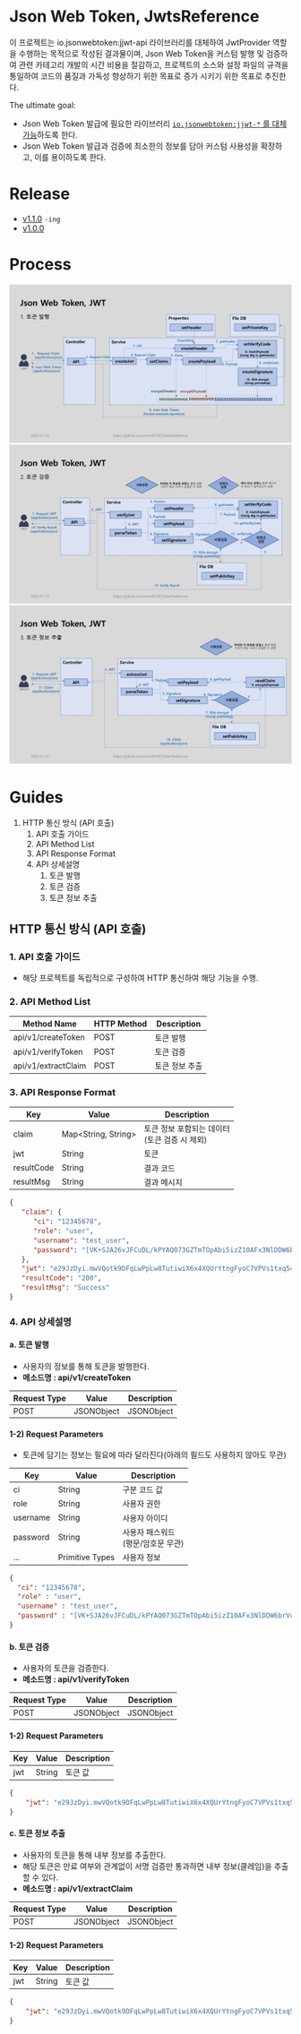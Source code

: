 # Json Web Token, JwtsReference
이 프로젝트는 io.jsonwebtoken:jjwt-api 라이브러리를 대체하여 JwtProvider 역할을 수행하는 목적으로 작성된 결과물이며,
Json Web Token을 커스텀 발행 및 검증하여 관련 카테고리 개발의 시간 비용을 절감하고, 프로젝트의 소스와 설정 파일의 규격을 통일하여 코드의 품질과 가독성 향상하기 위한 목표로 증가 시키기 위한 목표로 추진한다.


The ultimate goal:
* Json Web Token 발급에 필요한 라이브러리 <u>`io.jsonwebtoken:jjwt-*` 를 대체 가능</u>하도록 한다.
* Json Web Token 발급과 검증에 최소한의 정보를 담아 커스텀 사용성을 확장하고, 이를 용이하도록 한다.

# Release
- [v1.1.0](./RELEASENOTE.md#v100-2024-04-24-) `-ing`
- [v1.0.0](./RELEASENOTE.md#v100-2024-01-30-)

# Process
  ![](doc/README_20250121_page-0001.jpg)
  ![](doc/README_20250121_page-0002.jpg)
  ![](doc/README_20250121_page-0003.jpg)

# Guides
1. HTTP 통신 방식 (API 호출)
   1. API 호출 가이드
   2. API Method List
   3. API Response Format
   4. API 상세설명
      1. 토큰 발행
      2. 토큰 검증
      3. 토큰 정보 추출

[//]: # (1. JAR 라이브러리 호출 방식 )

[//]: # (   1. JAR 라이브러리 호출 가이드)

[//]: # (   2. Service Method List )

[//]: # (   3. Service Response Format )

[//]: # (   4. Service 상세설명)

[//]: # (      1. 토큰 발행)

[//]: # (      2. 토큰 검증)

[//]: # (      3. 토큰 정보 추출)


## HTTP 통신 방식 (API 호출)
### 1. API 호출 가이드
- 해당 프로젝트를 독립적으로 구성하여 HTTP 통신하여 해당 기능을 수행.

### 2. API Method List 

| Method Name | HTTP Method | Description |
|-------------|-------------|----------|
| api/v1/createToken        | POST        | 토큰 발행    |
| api/v1/verifyToken        | POST        | 토큰 검증    |
| api/v1/extractClaim        | POST        | 토큰 정보 추출 |


### 3. API Response Format
| Key        | Value | Description                      |
|------------|-------|----------------------------------|
| claim      | Map<String, String>  | 토큰 정보 포함되는 데이터<br/> (토큰 검증 시 제외) |
| jwt        | String  | 토큰                               |
| resultCode | String  | 결과 코드                            |
| resultMsg  | String  | 결과 메시지                           |
```json
{
   "claim": {
      "ci": "12345678",
      "role": "user",
      "username": "test_user",
      "password": "[VK+SJA26vJFCuDL/kPYAQ073GZTmTOpAbi5izZ10AFx3NlDDW6brVoBOeFlfA5hxHeOQw+Pz+M/XN.."
   },
   "jwt": "e29JzDyi.mwVQotk9DFqLwPpLw8TutiwiX6x4XQUrYtngFyoC7VPVs1txq54NGuzWbHt12rGbA6nnetYSnAinJRpVRzjyXj3GogWjwb2FMeYPshrZFhpaVvJFy2g39FcNusGHoHH5uBcmdEvme6g2crSuNKXbtsaREbakFtGu4oCk7CuVvz1XoAoc43Lc1hAbdU2VReEF7wxsKYQQLk.Ou+L/qyvpu8ssLpZ+qtDOYRQvHEcT/Qvq86KPapmXugS3SvZPnTnZdjzAB+Kcfd+bZX+OjXMBprUQHId25oD5OVK9XVq+3p839qpiJrbdYx6jWG7R5FhlQzQsH2CZezizUEkUlpc5Q38CNN3eJEZAOkO0TXhyMSyUkKyrMVDdVcLdJEzEXTVhwIICfG/+JCziI7/ijqBfSlGE4yB+14tfV2Ks2LdjfXf65zphz1Wm43oP2jzPFvreKta1twUKvhzKLAiYsxMD+kuL14zOJvYQJlnGozZG4rJT8qZUEVMglbCuoeqmXzmAUSGOcg6uaIN2/uPFT4oOgkmAkC5bvKw2g==",
   "resultCode": "200",
   "resultMsg": "Success"
}
```
### 4. API 상세설명
#### a. 토큰 발행
- 사용자의 정보를 통해 토큰을 발행한다.
- **메소드명 : api/v1/createToken**

| Request Type | Value  | Description |
|--------------|--------|-------------|
| POST         | JSONObject | JSONObject      |

#### 1-2) Request Parameters
* 토큰에 담기는 정보는 필요에 따라 달라진다(아래의 필드도 사용하지 않아도 무관)

| Key      | Value     | Description              |
|----------|-----------|--------------------------|
| ci       | String    | 구분 코드 값                  |
| role     | String    | 사용자 권한                   |
| username | String    | 사용자 아이디                  |
| password | String    | 사용자 패스워드<br/>(평문/암호문 무관) |
| ...      | Primitive Types | 사용자 정보                   |


```json
{
  "ci": "12345678",
  "role" : "user",
  "username" : "test_user",
  "password" : "[VK+SJA26vJFCuDL/kPYAQ073GZTmTOpAbi5izZ10AFx3NlDDW6brVoBOeFlfA5hxHeOQw+Pz+M/XN.."
}
```

#### b. 토큰 검증
- 사용자의 토큰을 검증한다.
- **메소드명 : api/v1/verifyToken**

| Request Type | Value  | Description |
|--------------|--------|-------------|
| POST         | JSONObject | JSONObject      |

#### 1-2) Request Parameters

| Key | Value     | Description |
|-----|-----------|-------------|
| jwt | String    | 토큰 값        |


```json
{
    "jwt": "e29JzDyi.mwVQotk9DFqLwPpLw8TutiwiX6x4XQUrYtngFyoC7VPVs1txq54NGuzWbHt12rGbA6nnetYSnAinJRpVRzjyXj3GogWjwb2FMeYPshrZFhpaVvJFy2g39FcNusGHoHH5uBcmdEvme6g2crSuNKXbtsaREbakFtGu4oCk7CuVvz1XoAoc43Lc1hAbdU2VReEF7wxsKYQQLk.Ou+L/qyvpu8ssLpZ+qtDOYRQvHEcT/Qvq86KPapmXugS3SvZPnTnZdjzAB+Kcfd+bZX+OjXMBprUQHId25oD5OVK9XVq+3p839qpiJrbdYx6jWG7R5FhlQzQsH2CZezizUEkUlpc5Q38CNN3eJEZAOkO0TXhyMSyUkKyrMVDdVcLdJEzEXTVhwIICfG/+JCziI7/ijqBfSlGE4yB+14tfV2Ks2LdjfXf65zphz1Wm43oP2jzPFvreKta1twUKvhzKLAiYsxMD+kuL14zOJvYQJlnGozZG4rJT8qZUEVMglbCuoeqmXzmAUSGOcg6uaIN2/uPFT4oOgkmAkC5bvKw2g=="
}
```

#### c. 토큰 정보 추출
- 사용자의 토큰을 통해 내부 정보를 추출한다.
- 해당 토큰은 만료 여부와 관계없이 서명 검증만 통과하면 내부 정보(클레임)을 추출할 수 있다.
- **메소드명 : api/v1/extractClaim**

| Request Type | Value  | Description |
|--------------|--------|-------------|
| POST         | JSONObject | JSONObject      |

#### 1-2) Request Parameters

| Key | Value     | Description |
|-----|-----------|-------------|
| jwt | String    | 토큰 값        |


```json
{
    "jwt": "e29JzDyi.mwVQotk9DFqLwPpLw8TutiwiX6x4XQUrYtngFyoC7VPVs1txq54NGuzWbHt12rGbA6nnetYSnAinJRpVRzjyXj3GogWjwb2FMeYPshrZFhpaVvJFy2g39FcNusGHoHH5uBcmdEvme6g2crSuNKXbtsaREbakFtGu4oCk7CuVvz1XoAoc43Lc1hAbdU2VReEF7wxsKYQQLk.Ou+L/qyvpu8ssLpZ+qtDOYRQvHEcT/Qvq86KPapmXugS3SvZPnTnZdjzAB+Kcfd+bZX+OjXMBprUQHId25oD5OVK9XVq+3p839qpiJrbdYx6jWG7R5FhlQzQsH2CZezizUEkUlpc5Q38CNN3eJEZAOkO0TXhyMSyUkKyrMVDdVcLdJEzEXTVhwIICfG/+JCziI7/ijqBfSlGE4yB+14tfV2Ks2LdjfXf65zphz1Wm43oP2jzPFvreKta1twUKvhzKLAiYsxMD+kuL14zOJvYQJlnGozZG4rJT8qZUEVMglbCuoeqmXzmAUSGOcg6uaIN2/uPFT4oOgkmAkC5bvKw2g=="
}
```

